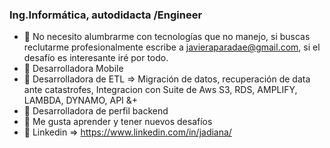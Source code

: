 ### Ing.Informática, autodidacta /Engineer

- 🔭 No necesito alumbrarme con tecnologías que no manejo, si 
buscas reclutarme profesionalmente escribe a javieraparadae@gmail.com, si el desafío es interesante iré por todo.
- 🔭 Desarrolladora Mobile
- 🔭 Desarrolladora de ETL => Migración de datos, recuperación de data ante catastrofes, Integracion con Suite de Aws S3, RDS, AMPLIFY, LAMBDA, DYNAMO, API &+
- 🔭 Desarrolladora de perfil backend
- 🌱 Me gusta aprender y tener nuevos desafíos
- 🌱 Linkedin => https://www.linkedin.com/in/jadiana/

